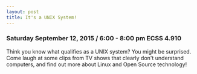 ```yaml
---
layout: post
title: It's a UNIX System!
---
```


### Saturday September 12, 2015 / 6:00 - 8:00 pm ECSS 4.910

Think you know what qualifies as a UNIX system?  You might be surprised.  Come laugh at some clips from TV shows that clearly don't understand computers, and find out more about Linux and Open Source technology!
